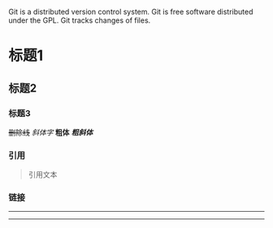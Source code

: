 Git is a distributed version control system.
Git is free software distributed under the GPL.
Git tracks changes of files.
# 标题1

## 标题2

### 标题3

~~删除线~~
*斜体字*
**粗体**
***粗斜体***

### 引用

> 引用文本

### 链接
---

---

